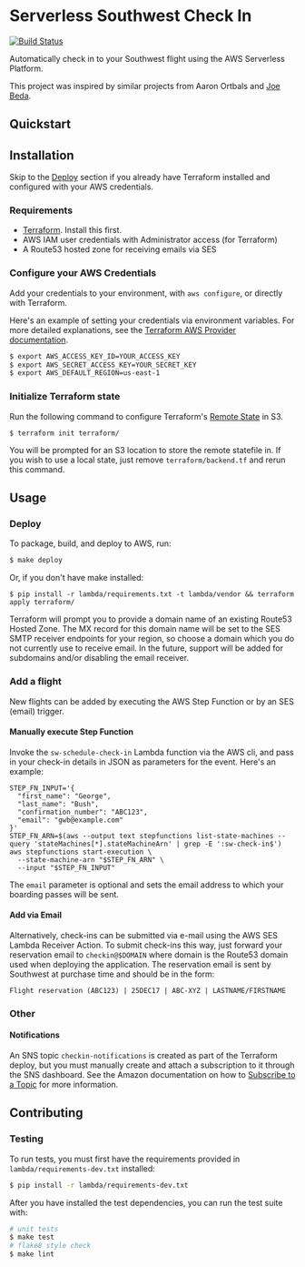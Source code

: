 # Serverless Southwest Check In

[![Build Status](https://travis-ci.org/DavidWittman/serverless-southwest-check-in.svg?branch=master)](https://travis-ci.org/DavidWittman/serverless-southwest-check-in)

Automatically check in to your Southwest flight using the AWS Serverless Platform.

This project was inspired by similar projects from Aaron Ortbals and [Joe Beda](https://github.com/jbeda/southwest-checkin).

## Quickstart

## Installation

Skip to the [Deploy](#deploy) section if you already have Terraform installed and configured with your AWS credentials.

### Requirements

 - [Terraform](https://www.terraform.io/intro/getting-started/install.html). Install this first.
 - AWS IAM user credentials with Administrator access (for Terraform)
 - A Route53 hosted zone for receiving emails via SES

### Configure your AWS Credentials

Add your credentials to your environment, with `aws configure`, or directly with Terraform.

Here's an example of setting your credentials via environment variables. For more detailed explanations, see the [Terraform AWS Provider documentation](https://www.terraform.io/docs/providers/aws/).

``` bash
$ export AWS_ACCESS_KEY_ID=YOUR_ACCESS_KEY
$ export AWS_SECRET_ACCESS_KEY=YOUR_SECRET_KEY
$ export AWS_DEFAULT_REGION=us-east-1
```

### Initialize Terraform state

Run the following command to configure Terraform's [Remote State](https://www.terraform.io/docs/state/remote.html) in S3.

```
$ terraform init terraform/
```

You will be prompted for an S3 location to store the remote statefile in. If you wish to use a local state, just remove `terraform/backend.tf` and rerun this command.

## Usage

### Deploy

To package, build, and deploy to AWS, run:

``` bash
$ make deploy
```

Or, if you don't have make installed:

```
$ pip install -r lambda/requirements.txt -t lambda/vendor && terraform apply terraform/
```

Terraform will prompt you to provide a domain name of an existing Route53 Hosted Zone. The MX record for this domain name will be set to the SES SMTP receiver endpoints for your region, so choose a domain which you do not currently use to receive email. In the future, support will be added for subdomains and/or disabling the email receiver.

### Add a flight

New flights can be added by executing the AWS Step Function or by an SES (email) trigger.

#### Manually execute Step Function

Invoke the `sw-schedule-check-in` Lambda function via the AWS cli, and pass in your check-in details in JSON as parameters for the event. Here's an example:

```
STEP_FN_INPUT='{
  "first_name": "George",
  "last_name": "Bush",
  "confirmation_number": "ABC123",
  "email": "gwb@example.com"
}'
STEP_FN_ARN=$(aws --output text stepfunctions list-state-machines --query 'stateMachines[*].stateMachineArn' | grep -E ':sw-check-in$')
aws stepfunctions start-execution \
  --state-machine-arn "$STEP_FN_ARN" \
  --input "$STEP_FN_INPUT"
```

The `email` parameter is optional and sets the email address to which your boarding passes will be sent.

#### Add via Email

Alternatively, check-ins can be submitted via e-mail using the AWS SES Lambda Receiver Action. To submit check-ins this way, just forward your reservation email to `checkin@$DOMAIN` where domain is the Route53 domain used when deploying the application. The reservation email is sent by Southwest at purchase time and should be in the form:

```
Flight reservation (ABC123) | 25DEC17 | ABC-XYZ | LASTNAME/FIRSTNAME
```

### Other

#### Notifications

An SNS topic `checkin-notifications` is created as part of the Terraform deploy, but you must manually create and attach a subscription to it through the SNS dashboard. See the Amazon documentation on how to [Subscribe to a Topic](https://docs.aws.amazon.com/sns/latest/dg/SubscribeTopic.html) for more information.

## Contributing

### Testing

To run tests, you must first have the requirements provided in `lambda/requirements-dev.txt` installed:

``` bash
$ pip install -r lambda/requirements-dev.txt
```

After you have installed the test dependencies, you can run the test suite with:

``` bash
# unit tests
$ make test
# flake8 style check
$ make lint
```
